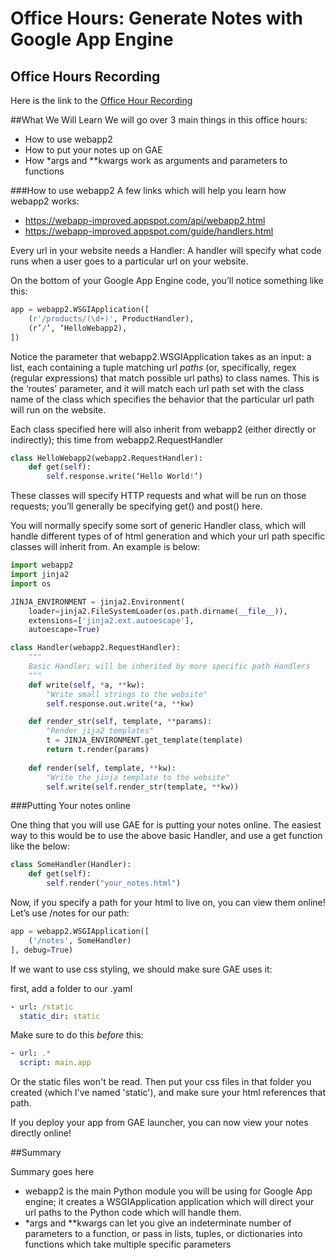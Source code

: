 # Office Hours: Generate Notes with Google App Engine

## Office Hours Recording

Here is the link to the [Office Hour Recording][recording]

##What We Will Learn
We will go over 3 main things in this office hours:
- How to use webapp2
- How to put your notes up on GAE
- How *args and **kwargs work as arguments and parameters to functions

###How to use webapp2
A few links which will help you learn how webapp2 works:
- https://webapp-improved.appspot.com/api/webapp2.html
- https://webapp-improved.appspot.com/guide/handlers.html


Every url in your website needs a Handler: A handler will specify what code runs when a user goes to a particular url on your website.

On the bottom of your Google App Engine code, you’ll notice something like this:
```python
app = webapp2.WSGIApplication([
    (r'/products/(\d+)', ProductHandler),
    (r’/‘, ‘HelloWebapp2),  
])
```
Notice the parameter that webapp2.WSGIApplication takes as an input: a list, each containing a tuple matching url *paths* (or, specifically, regex (regular expressions) that match possible url paths) to class names.  This is the ‘routes’ parameter, and it will match each url path set with the class name of the class which specifies the behavior that the particular url path will run on the website.


Each class specified here will also inherit from webapp2 (either directly or indirectly); this time from webapp2.RequestHandler
```python
class HelloWebapp2(webapp2.RequestHandler):
    def get(self):
        self.response.write(‘Hello World!’)
```
These classes will specify HTTP requests and what will be run on those requests; you’ll generally be specifying get() and post() here.

You will normally specify some sort of generic Handler class, which will handle different types of of html generation and which your url path specific classes will inherit from.  An example is below:

```python
import webapp2
import jinja2
import os

JINJA_ENVIRONMENT = jinja2.Environment(
    loader=jinja2.FileSystemLoader(os.path.dirname(__file__)),
    extensions=['jinja2.ext.autoescape'],
    autoescape=True)

class Handler(webapp2.RequestHandler): 
    """
    Basic Handler; will be inherited by more specific path Handlers
    """
    def write(self, *a, **kw):
        "Write small strings to the website"
        self.response.out.write(*a, **kw)  

    def render_str(self, template, **params):  
        "Render jija2 templates"
        t = JINJA_ENVIRONMENT.get_template(template)
        return t.render(params)   
    
    def render(self, template, **kw):
        "Write the jinja template to the website"
        self.write(self.render_str(template, **kw)) 
```

###Putting Your notes online

One thing that you will use GAE for is putting your notes online.  The easiest way to this would be to use the above basic Handler, and use a get function like the below:
```python
class SomeHandler(Handler):
    def get(self):
        self.render("your_notes.html")
```
Now, if you specify a path for your html to live on, you can view them online!  Let’s use /notes for our path:

```python
app = webapp2.WSGIApplication([
    ('/notes', SomeHandler)
], debug=True)
```
If we want to use css styling, we should make sure GAE uses it:

first, add a folder to our .yaml
```yaml
- url: /static
  static_dir: static
```
Make sure to do this *before* this:
```yaml
- url: .*
  script: main.app
```
Or the static files won't be read.  Then put your css files in that folder you created (which I've named 'static'), and make sure your html references that path.

If you deploy your app from GAE launcher, you can now view your notes directly online!  


##Summary

Summary goes here

- webapp2 is the main Python module you will be using for Google App engine; it creates a WSGIApplication application which will direct your url paths to the Python code which will handle them.  
- *args and **kwargs can let you give an indeterminate number of parameters to a function, or pass in lists, tuples, or dictionaries into functions which take multiple specific parameters

[recording]: https://plus.google.com/events/c961d2sebb3p5feb3phjunbldmo?authkey=CMTukIqEyNuiIA


